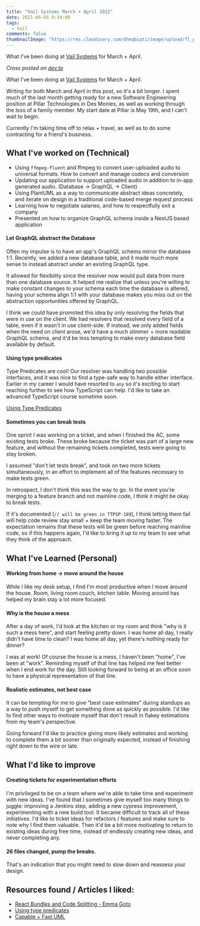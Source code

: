 ```yaml
---
title: "Vail Systems March + April 2021"
date: 2021-05-05 9:34:00
tags:
  - Vail
comments: false
thumbnailImage: "https://res.cloudinary.com/dheqbiqti/image/upload/fl_progressive,r_50:5/v1620230407/Projects/Vail/vailThumbnailMarchApril.webp"
---
```


What I've been doing at [Vail Systems](https://www.vailsys.com/) for March + April.

<!-- excerpt -->

_Cross posted on [dev.to](https://dev.to/bmitchinson/vail-systems-feb-2021-4kbl)_

What I've been doing at [Vail Systems](https://www.vailsys.com/) for March + April.

Writing for both March and April in this post, so it's a bit longer. I spent much
of the last month getting ready for a new Software Engineering position at
Pillar Technologies in Des Monies, as well as working through the loss of a
family member. My start date at Pillar is May 19th, and I can't wait to begin.

Currently I'm taking time off to relax + travel, as well as to do some
contracting for a friend's business.

## What I've worked on (Technical)

- Using `ffmpeg-fluent` and ffmpeg to convert user-uploaded audio to universal
  formats. How to convert and manage codecs and conversion
- Updating our application to support uploaded audio in addition to in-app
  generated audio. (Database -> GraphQL -> Client)
- Using PlantUML as a way to communicate abstract ideas concretely, and iterate
  on design in a traditional code-based merge request process
- Learning how to negotiate salaries, and how to respectfully exit a company
- Presented on how to organize GraphQL schema inside a NestJS based application

#### Let GraphQL abstract the Database

Often my impulse is to have an app's GraphQL schema mirror the database 1:1.
Recently, we added a new database table, and it made much more sense to instead
abstract under an existing GraphQL type.

It allowed for flexibility since the resolver now would pull data from more than
one database source. It helped me realize that unless you're willing to make
constant changes to your schema each time the database is altered, having your
schema align 1:1 with your database makes you miss out on the abstraction
opportunities offered by GraphQL.

I think we could have promoted this idea by only resolving the fields that were
in use on the client. We had resolvers that resolved every field of a table,
even if it wasn't in use client-side. If instead, we only added fields when the
need on client arose, we'd have a much slimmer + more readable GraphQL schema,
and it'd be less tempting to make every database field available by default.

#### Using type predicates

Type Predicates are cool! Our resolver was handling two possible interfaces, and
it was nice to find a type-safe way to handle either interface. Earlier in my
career I would have resorted to `any` so it's exciting to start reaching
further to see how TypeScript can help. I'd like to take an advanced TypeScript
course sometime soon.

[Using Type Predicates](https://www.typescriptlang.org/docs/handbook/2/narrowing.html#using-type-predicates)

#### Sometimes you can break tests

One sprint I was working on a ticket, and when I finished the AC, some existing
tests broke. These broke because the ticket was part of a large new
feature, and without the remaining tickets completed, tests were going to stay
broken.

I assumed "don't let tests break", and took on two more tickets simultaneously,
in an effort to implement all of the features necessary to make tests green.

In retrospect, I don't think this was the way to go. In the event you're merging
to a feature branch and not mainline code, I think it might be okay to break
tests.

If it's documented (`// will be green in TTPSP-189`), I think letting them fail
will help code review stay small + keep the team moving faster. The expectation
remains that these tests will be green before reaching mainline code, so if this
happens again, I'd like to bring it up to my team to see what they think of the
approach.

## What I've Learned (Personal)

#### Working from home -> move around the house

While I like my desk setup, I find I'm most productive when I move around the
house. Room, living room couch, kitchen table. Moving around has helped my brain
stay a lot more focused.

#### Why is the house a mess

After a day of work, I'd look at the kitchen or my room and think "why is it
such a mess here", and start feeling pretty down. I was home all day, I really
didn't have time to clean? I was home all day, yet there's nothing ready for
dinner?

I was at work! Of course the house is a mess, I haven't been "home", I've been
at "work". Reminding myself of that line has helped me feel better when I end
work for the day. Still looking forward to being at an office soon to have a
physical representation of that line.

#### Realistic estimates, not best case

It can be tempting for me to give "best case estimates" during standups as a way
to push myself to get something done as quickly as possible. I'd like to find
other ways to motivate myself that don't result in flakey estimations from my
team's perspective.

Going forward I'd like to practice giving more likely estimates and working
to complete them a bit sooner than originally expected, instead of finishing
right down to the wire or late.

## What I'd like to improve

#### Creating tickets for experimentation efforts

I'm privileged to be on a team where we're able to take time and experiment
with new ideas. I've found that I sometimes give myself too many things to
juggle: improving a Jenkins step, adding a new cypress improvement,
experimenting with a new build tool. It became difficult to track all of these
initiatives. I'd like to ticket ideas for refactors / features and make sure
to note why I find them valuable. Then it'd be a bit more motivating to return
to existing ideas during free time, instead of endlessly creating new ideas,
and never completing any.

#### 26 files changed, pump the breaks.

That's an indication that you might need to slow down and reassess your design.

## Resources found / Articles I liked:

- [React Bundles and Code Splitting - Emma Goto](https://www.emgoto.com/react-bundles-and-code-splitting/)
- [Using type predicates](https://www.typescriptlang.org/docs/handbook/2/narrowing.html#using-type-predicates)
- [Capable + Fast UML](https://www.planttext.com/)
